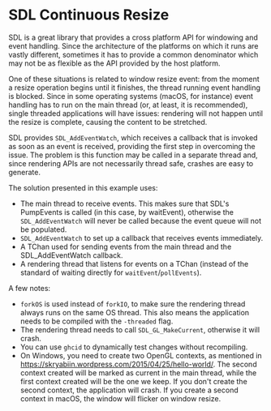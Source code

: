 # SDL Continuous Resize

SDL is a great library that provides a cross platform API for windowing and
event handling. Since the architecture of the platforms on which it runs are
vastly different, sometimes it has to provide a common denominator which may not
be as flexible as the API provided by the host platform.

One of these situations is related to window resize event: from the moment a
resize operation begins until it finishes, the thread running event handling is
blocked. Since in some operating systems (macOS, for instance) event handling
has to run on the main thread (or, at least, it is recommended), single threaded
applications will have issues: rendering will not happen until the resize is
complete, causing the content to be stretched.

SDL provides `SDL_AddEventWatch`, which receives a callback that is invoked as
soon as an event is received, providing the first step in overcoming the issue.
The problem is this function may be called in a separate thread and, since
rendering APIs are not necessarily thread safe, crashes are easy to generate.

The solution presented in this example uses:

- The main thread to receive events. This makes sure that SDL's PumpEvents is
  called (in this case, by waitEvent), otherwise the `SDL_AddEventWatch` will
  never be called because the event queue will not be populated.
- `SDL_AddEventWatch` to set up a callback that receives events immediately.
- A TChan used for sending events from the main thread and the SDL_AddEventWatch
  callback.
- A rendering thread that listens for events on a TChan (instead of the standard
  of waiting directly for `waitEvent`/`pollEvents`).

A few notes:

- `forkOS` is used instead of `forkIO`, to make sure the rendering thread always
  runs on the same OS thread. This also means the application needs to be
  compiled with the `-threaded` flag.
- The rendering thread needs to call `SDL_GL_MakeCurrent`, otherwise it will
  crash.
- You can use `ghcid` to dynamically test changes without recompiling.
- On Windows, you need to create two OpenGL contexts, as mentioned in
  https://skryabiin.wordpress.com/2015/04/25/hello-world/. The second context
  created will be marked as current in the main thread, while the first context
  created will be the one we keep. If you don't create the second context, the
  application will crash. If you create a second context in macOS, the window
  will flicker on window resize.
